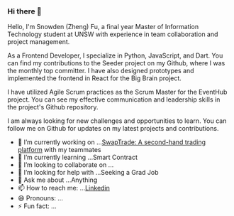 ### Hi there 👋

Hello, I'm Snowden (Zheng) Fu, a final year Master of Information Technology student at UNSW with experience in team collaboration and project management.

As a Frontend Developer, I specialize in Python, JavaScript, and Dart. You can find my contributions to the Seeder project on my Github, where I was the monthly top committer. I have also designed prototypes and implemented the frontend in React for the Big Brain project.

I have utilized Agile Scrum practices as the Scrum Master for the EventHub project. You can see my effective communication and leadership skills in the project's Github repository.

I am always looking for new challenges and opportunities to learn. You can follow me on Github for updates on my latest projects and contributions.

<!--
**fuzheng1998/fuzheng1998** is a ✨ _special_ ✨ repository because its `README.md` (this file) appears on your GitHub profile.

Here are some ideas to get you started:
-->
- 🔭 I’m currently working on ...[SwapTrade: A second-hand trading platform](https://swap-trade.mel.fish/) with my teammates
- 🌱 I’m currently learning ...Smart Contract
- 👯 I’m looking to collaborate on ...
- 🤔 I’m looking for help with ...Seeking a Grad Job
- 💬 Ask me about ...Anything
- 📫 How to reach me: ...[Linkedin](https://www.linkedin.com/in/zhengfu1998/)
- 😄 Pronouns: ...
- ⚡ Fun fact: ...

